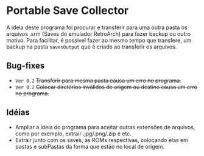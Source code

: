 # Portable Save Collector

 A ideia deste programa foi procurar e transferir para uma outra pasta os arquivos .srm (Saves do emulador RetroArch) para fazer backup ou outro motivo.
 Para facilitar, é possivel fazer ao mesmo tempo que transfere, um backup na pasta `savesOutput` que é criado ao transferir os arquivos.
 
## Bug-fixes

- `Ver 0.2` ~~Transferir para mesma pasta causa um erro no programa.~~
- `Ver 0.2` ~~Colocar diretórios inválidos de origem ou destino causa um erro no programa.~~

## Idéias

- Ampliar a ideia do programa para aceitar outras extensões de arquivos, como por exemplo, extrair .jpg/.png/.zip e etc.
- Extrair junto com os saves, as ROMs respectivas, colocando elas em pastas e subPastas da forma que estão no local de origem.
